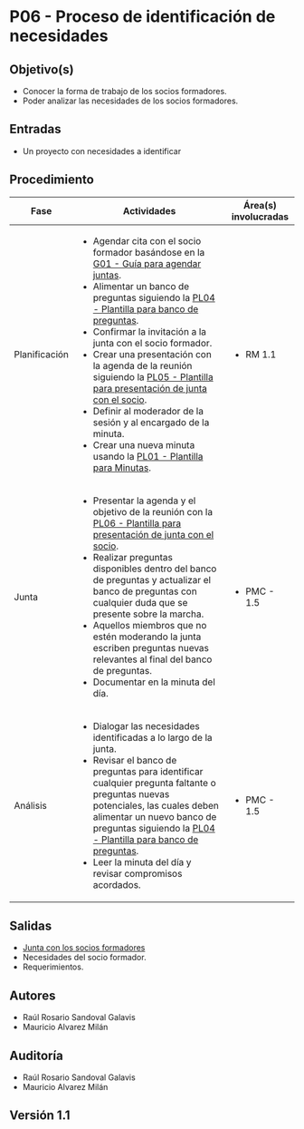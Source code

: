 # P06 - Proceso de identificación de necesidades

## Objetivo(s)

- Conocer la forma de trabajo de los socios formadores.
- Poder analizar las necesidades de los socios formadores.

## Entradas

- Un proyecto con necesidades a identificar

## Procedimiento


| Fase |   Actividades   | Área(s) involucradas |
|------|:---------------:|--------------------|
| Planificación | <ul align="left"><li>Agendar cita con el socio formador basándose en la [G01 - Guía para agendar juntas](../guias/G01-guia-para-agendar-juntas ).</li><li>Alimentar un banco de preguntas siguiendo la [PL04 - Plantilla para banco de preguntas](../plantillas/PL05-plantilla-para-banco-de-preguntas ).</li><li>Confirmar la invitación a la junta con el socio formador.</li><li>Crear una presentación con la agenda de la reunión siguiendo la [PL05 - Plantilla para presentación de junta con el socio](../plantillas/PL06-plantilla-para-presentacion-junta-socio ).</li><li>Definir al moderador de la sesión y al encargado de la minuta.</li><li>Crear una nueva minuta usando la [PL01 - Plantilla para Minutas](../plantillas/PL01-plantilla-para-minutas ).</li></ul> | <ul><li>RM 1.1</li></ul> |
| Junta | <ul align="left"><li>Presentar la agenda y el objetivo de la reunión con la [PL06 - Plantilla para presentación de junta con el socio](../plantillas/PL06-plantilla-para-presentacion-junta-socio ).</li><li>Realizar preguntas disponibles dentro del banco de preguntas y actualizar el banco de preguntas con cualquier duda que se presente sobre la marcha.</li><li>Aquellos miembros que no estén moderando la junta escriben preguntas nuevas relevantes al final del banco de preguntas.</li><li>Documentar en la minuta del día.</li></ul> | <ul><li>PMC - 1.5</li></ul> |
| Análisis | <ul align="left"><li>Dialogar las necesidades identificadas a lo largo de la junta.</li><li>Revisar el banco de preguntas para identificar cualquier pregunta faltante o preguntas nuevas potenciales, las cuales deben alimentar un nuevo banco de preguntas siguiendo la [PL04 - Plantilla para banco de preguntas](../plantillas/PL05-plantilla-para-banco-de-preguntas ).</li><li>Leer la minuta del día y revisar compromisos acordados.</li></ul> | <ul><li>PMC - 1.5</li></ul> |

## Salidas

- <a href="../procesos/P02-proceso-juntas-socios-formadores">Junta con los socios formadores</a>
- Necesidades del socio formador.
- Requerimientos.

## Autores

- Raúl Rosario Sandoval Galavis
- Mauricio Alvarez Milán

## Auditoría

- Raúl Rosario Sandoval Galavis
- Mauricio Alvarez Milán

## Versión 1.1
